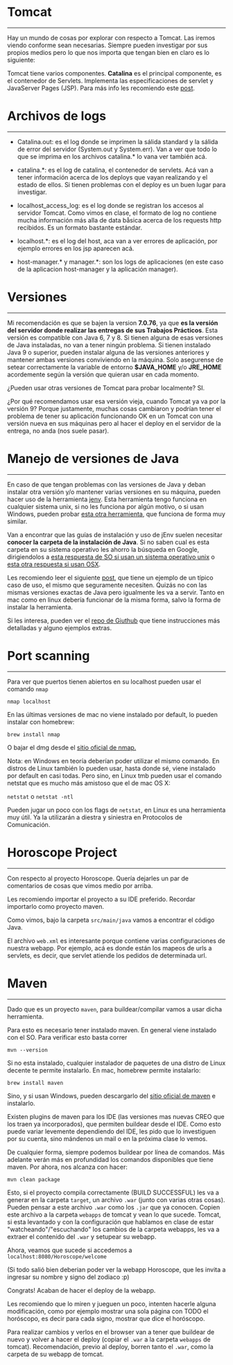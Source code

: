 Tomcat
======
---------------------------


Hay un mundo de cosas por explorar con respecto a Tomcat. Las iremos viendo conforme sean necesarias. Siempre pueden investigar por sus propios medios pero lo que nos importa que tengan bien en claro es lo siguiente:

Tomcat tiene varios componentes. **Catalina** es el principal componente, es el contenedor de Servlets. Implementa las especificaciones de servlet y JavaServer Pages (JSP).
Para más info les recomiendo este [post](https://www.mulesoft.com/tcat/tomcat-catalina).



Archivos de logs
======
---------------------------

* Catalina.out: es el log donde se imprimen la sálida standard y la sálida de error del servidor (System.out y System.err). Van a ver que todo lo que se imprima en los archivos catalina.* lo vana ver también acá.

* catalina.*: es el log de catalina, el contenedor de servlets. Acá van a tener información acerca de los deploys que vayan realizando y el estado de ellos. Si tienen problemas con el deploy es un buen lugar para investigar. 
 
* localhost\_access\_log:  es el log donde se registran los accesos al servidor Tomcat. Como vimos en clase, el formato de log no contiene mucha información más alla de data båsica acerca de los requests http recibidos. Es un formato bastante estándar.
 
* localhost.*: es el log del host, aca van a ver errores de aplicación, por ejemplo errores en los jsp aparecen acá.
 
* host-manager.* y manager.*: son los logs de aplicaciones (en este caso de la aplicacion host-manager y la aplicación manager). 


Versiones
======
---------------------------

Mi recomendación es que se bajen la version **7.0.76**, ya que **es la versión del servidor donde realizar las entregas de sus Trabajos Prácticos**. Esta versión es compatible con Java 6, 7 y 8. Si tienen alguna de esas versiones de Java instaladas, no van a tener ningún problema. Si tienen instalado Java 9 o superior, pueden instalar alguna de las versiones anteriores y mantener ambas versiones conviviendo en la máquina. Solo asegurense de setear correctamente la variable de entorno **$JAVA_HOME** y/o **JRE_HOME** acordemente según la versión que quieran usar en cada momento.

¿Pueden usar otras versiones de Tomcat para probar localmente? SI.

¿Por qué recomendamos usar esa versión vieja, cuando Tomcat ya va por la versión 9? Porque justamente, muchas cosas cambiaron y podrían tener el problema de tener su aplicación funcionando OK en un Tomcat con una versión nueva en sus máquinas pero al hacer el deploy en el servidor de la entrega, no anda (nos suele pasar).


Manejo de versiones de Java
======
---------------------------


En caso de que tengan problemas con las versiones de Java y deban instalar otra versión y/o mantener varias versiones en su máquina, pueden hacer uso de la herramienta [jenv](http://www.jenv.be/). Esta herramienta tengo funciona en cualquier sistema unix, si no les funciona por algún motivo, o si usan Windows, pueden probar [esta otra herramienta](http://www.jenv.io/#), que funciona de forma muy similar.

Van a encontrar que las guías de instalación y uso de jEnv suelen necesitar **conocer la carpeta de la instalación de Java**. Si no saben cual es esta carpeta en su sistema operativo les ahorro la búsqueda en Google, dirigiendolos a [esta respuesta de SO si usan un sistema operativo unix](https://stackoverflow.com/a/23427862/901465) o [esta otra respuesta si usan OSX](https://stackoverflow.com/a/18144853/901465).

Les recomiendo leer el siguiente [post](http://davidcai.github.io/blog/posts/install-multiple-jdk-on-mac/), que tiene un ejemplo de un típico caso de uso, el mismo que seguramente necesiten. Quizás no con las mismas versiones exactas de Java pero igualmente les va a servir. Tanto en mac como en linux debería funcionar de la misma forma, salvo la forma de instalar la herramienta.

Si les interesa, pueden ver el [repo de Giuthub](https://github.com/gcuisinier/jenv) que tiene instrucciones más detalladas y alguno ejemplos extras.


Port scanning
======
---------------------------


Para ver que puertos tienen abiertos en su localhost pueden usar el comando `nmap`

`nmap localhost`

En las últimas versiones de mac no viene instalado por default, lo pueden instalar con homebrew:

`brew install nmap`

O bajar el dmg desde el [sitio oficial de nmap.](https://nmap.org/)

Nota: en Windows en teoría deberían poder utilizar el mismo comando. En distros de Linux también lo pueden usar, hasta donde sé, viene instalado por default en casi todas. Pero sino, en Linux tmb pueden usar el comando netstat que es mucho más amistoso que el de mac OS X:

`netstat`
o
`netstat -ntl`

Pueden jugar un poco con los flags de `netstat`, en Linux es una herramienta muy útil. Ya la utilizarán a diestra y siniestra en Protocolos de Comunicación.


Horoscope Project
======
---------------------------


Con respecto al proyecto Horoscope. Quería dejarles un par de comentarios de cosas que vimos medio por arriba.

Les recomiendo importar el proyecto a su IDE preferido. Recordar importarlo como proyecto maven. 

Como vimos, bajo la carpeta `src/main/java` vamos a encontrar el código Java.

El archivo `web.xml` es interesante porque contiene varias configuraciones de nuestra webapp. Por ejemplo, acá es donde están los mapeos de urls a servlets, es decir, que servlet atiende los pedidos de determinada url.


Maven
======
---------------------------


Dado que es un proyecto `maven`, para buildear/compilar vamos a usar dicha herramienta. 

Para esto es necesario tener instalado maven. En general viene instalado con el SO. Para verificar esto basta correr

`mvn --version`

Si no esta instalado, cualquier instalador de paquetes de una distro de Linux decente te permite instalarlo. En mac, homebrew permite instalarlo:

`brew install maven`

Sino, y si usan Windows, pueden descargarlo del [sitio oficial de maven](https://maven.apache.org/) e instalarlo.

Existen plugins de maven para los IDE (las versiones mas nuevas CREO que los traen ya incorporados), que permiten buildear desde el IDE. Como esto puede variar levemente dependiendo del IDE, les pido que lo investiguen por su cuenta, sino mándenos un mail o en la próxima clase lo vemos.

De cualquier forma, siempre podemos buildear por línea de comandos. Más adelante verán más en profundidad los comandos disponibles que tiene maven. Por ahora, nos alcanza con hacer:

`mvn clean package`

Esto, si el proyecto compila correctamente (BUILD SUCCESSFUL) les va a generar en la carpeta `target`, un archivo `.war` (junto con varias otras cosas). Pueden pensar a este archivo `.war` como los `.jar` que ya conocen. Copien este archivo a la carpeta `webapps` de tomcat y vean lo que sucede.
Tomcat, si esta levantado y con la configuración que hablamos en clase de estar "watcheando"/"escuchando" los cambios de la carpeta webapps, les va a extraer el contenido del `.war` y setupear su webapp. 

Ahora, veamos que sucede si accedemos a `localhost:8080/Horoscope/welcome`

(Si todo salió bien deberian poder ver la webapp Horoscope, que les invita a ingresar su nombre y signo del zodiaco :p)

Congrats! Acaban de hacer el deploy de la webapp. 

Les recomiendo que lo miren y jueguen un poco, intenten hacerle alguna modificación, como por ejemplo mostrar una sola página con TODO el horóscopo, es decir para cada signo, mostrar que dice el horóscopo.

Para realizar cambios y verlos en el browser van a tener que buildear de nuevo y volver a hacer el deploy (copiar el `.war` a la carpeta `webapps` de tomcat). Recomendación, previo al deploy, borren tanto el `.war`, como la carpeta de su webapp de tomcat.


